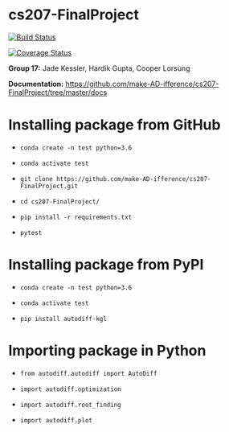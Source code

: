 # cs207-FinalProject

[![Build Status](https://travis-ci.com/make-AD-ifference/cs207-FinalProject.png)](https://travis-ci.com/make-AD-ifference/cs207-FinalProject/)

[![Coverage Status](https://codecov.io/gh/make-AD-ifference/cs207-FinalProject/branch/master/graph/badge.svg)](https://codecov.io/gh/make-AD-ifference/cs207-FinalProject/)

**Group 17:** Jade Kessler, Hardik Gupta, Cooper Lorsung

**Documentation:** https://github.com/make-AD-ifference/cs207-FinalProject/tree/master/docs

# Installing package from GitHub

- `conda create -n test python=3.6`

- `conda activate test`

- `git clone https://github.com/make-AD-ifference/cs207-FinalProject.git`

- `cd cs207-FinalProject/`

- `pip install -r requirements.txt`

- `pytest`

# Installing package from PyPI

- `conda create -n test python=3.6`

- `conda activate test`

- `pip install autodiff-kgl`

# Importing package in Python

- `from autodiff.autodiff import AutoDiff`

- `import autodiff.optimization`

- `import autodiff.root_finding`

- `import autodiff.plot`
